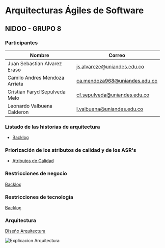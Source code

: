# Arquitecturas Ágiles de Software
## NIDOO -  GRUPO 8

### Participantes

Nombre                        | Correo
----------------------------- | -------------------------------
Juan Sebastian Alvarez Eraso  | js.alvareze@uniandes.edu.co
Camilo Andres Mendoza Arrieta | ca.mendoza968@uniandes.edu.co
Cristian Faryd Sepulveda Melo | cf.sepulveda@uniandes.edu.co
Leonardo Valbuena Calderon    | l.valbuena@uniandes.edu.co


### Listado de las historias de arquitectura

* [Backlog](backlog.md)


### Priorización de los atributos de calidad y de los ASR's

* [Atributos de Calidad](atributos-calidad.md)


### Restricciones de negocio

[Backlog](restricciones-negocio.md)


### Restricciones de tecnología

[Backlog](restricciones-tecnologia.md)


### Arquitectura

[Diseño Arquitectura](arquitectura.md)


![Explicacion Arquitectura](https://www.youtube.com/watch?v=BA_c3bGQXlQ "Audi R8")



